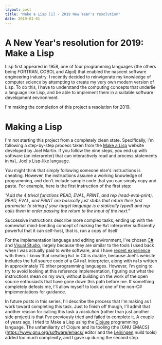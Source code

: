 ```yaml
---
layout: post
title: "Make a Lisp [1] - 2019 New Year's resolution"
date: 2019-01-01
---
```


# A New Year's resolution for 2019: Make a Lisp

Lisp first appeared in 1958, one of four programming languages (the others being FORTRAN, COBOL and Algol) that enabled the nascent software engineering industry. I recently decided to reinvigorate my knowledge of computer science by attempting to create my very own modern version of Lisp. To do this, I have to understand the computing concepts that underlie a language like Lisp, and be able to implement them in a suitable software development environment.

I'm making the completion of this project a resolution for 2019.

# Making a Lisp

I'm not starting this project from a completely clean state. Specifically, I'm following a step-by-step process taken from the [Make a Lisp](https://github.com/kanaka/mal) website developed by Joel Martin. If you follow the nine steps, you end up with software (an interpreter) that can interactively read and process statements in `Mal`, Joel's Lisp-like language.

You might think that simply following someone else's instructions is cheating. However, the instructions assume a working knowledge of programming, and don't include sample code that you can simply copy and paste. For example, here is the first instruction of the first step:

*"Add the 4 trivial functions READ, EVAL, PRINT, and rep (read-eval-print). READ, EVAL, and PRINT are basically just stubs that return their first parameter (a string if your target language is a statically typed) and rep calls them in order passing the return to the input of the next."*

Successive instructions describe more complex tasks, ending up with the somewhat mind-bending concept of making the `Mal` interpreter sufficiently powerful that it can self-host, that is, run a copy of itself.

For the implementation language and editing environment, I've chosen [C#](https://en.wikipedia.org/wiki/C_Sharp_(programming_language)) and [Visual Studio](https://docs.microsoft.com/en-gb/visualstudio/?view=vs-2017), largely because they are similar to the tools I used back when I was actually paid to write software, and I have [recent experience](https://www.non-kinetic-effects.co.uk/blog/2018/12/24/generative) with them. I know that creating `Mal` in C# is doable, because Joel's website includes the full source code of a C# `Mal` interpreter, along with `Mal`s written in approximately 70 other programming languages. However, I'm going to try to avoid looking at this reference implementation, figuring out what the instructions mean on my own, without building on the work of the open source enthusiasts that have gone down this path before me. If something completely defeats me, I'll allow myself to look at one of the non-C# implementations for guidance.

In future posts in this series, I'll describe the process that I'm making as I work toward completing this task. Just to finish off though, I'll admit that another reason for calling this task a *resolution* (rather than just another side project) is that I've previously tried and failed to complete it. A couple of years ago, I tried to Make a Lisp using the [Clojure](https://en.wikipedia.org/wiki/Clojure) programming language. The unfamiliarity of Clojure and its tooling (the [GNU EMACS](https://www.gnu.org/software/emacs/ editor and the [Leiningen](https://leiningen.org/) nuild tools) added too much complexity, and I gave up during the second step.
